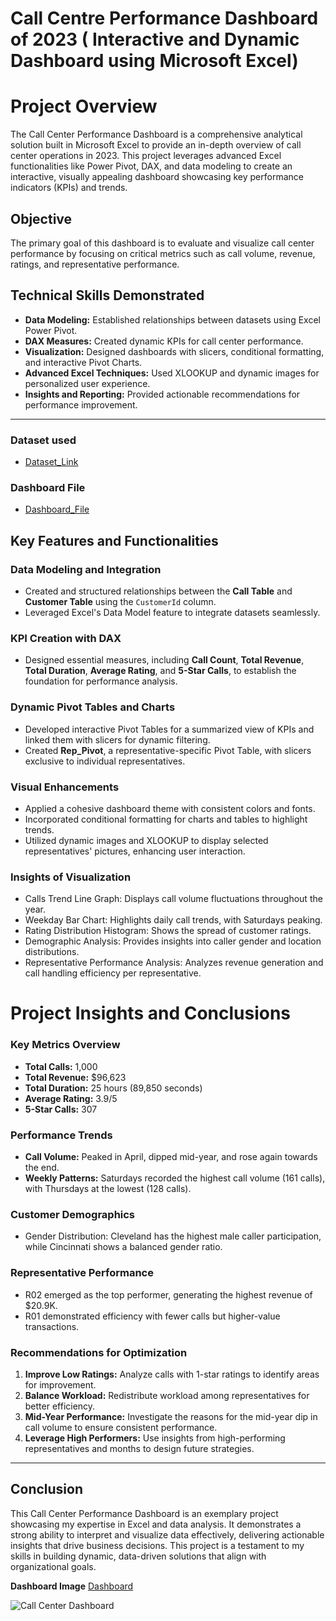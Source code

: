 # Call Centre Performance Dashboard of 2023 ( Interactive and Dynamic Dashboard using Microsoft Excel)

# **Project Overview**

The Call Center Performance Dashboard is a comprehensive analytical solution built in Microsoft Excel to provide an in-depth overview of call center operations in 2023. This project leverages advanced Excel functionalities like Power Pivot, DAX, and data modeling to create an interactive, visually appealing dashboard showcasing key performance indicators (KPIs) and trends.

## **Objective**

The primary goal of this dashboard is to evaluate and visualize call center performance by focusing on critical metrics such as call volume, revenue, ratings, and representative performance.

## **Technical Skills Demonstrated**

- **Data Modeling:** Established relationships between datasets using Excel Power Pivot.
- **DAX Measures:** Created dynamic KPIs for call center performance.
- **Visualization:** Designed dashboards with slicers, conditional formatting, and interactive Pivot Charts.
- **Advanced Excel Techniques:** Used XLOOKUP and dynamic images for personalized user experience.
- **Insights and Reporting:** Provided actionable recommendations for performance improvement.
---

### **Dataset used**
- <a href = "Call Center Dataset.xlsx">Dataset_Link</a>

### **Dashboard File**
- <a href = "Call Center Analysis .xlsx"> Dashboard_File</a>


## **Key Features and Functionalities**

###  **Data Modeling and Integration**
 - Created and structured relationships between the **Call Table** and **Customer Table** using the `CustomerId` column.
 - Leveraged Excel's Data Model feature to integrate datasets seamlessly.
      
### **KPI Creation with DAX**
- Designed essential measures, including **Call Count**, **Total Revenue**, **Total Duration**, **Average Rating**, and **5-Star Calls**, to establish the foundation for performance analysis.
  
###  **Dynamic Pivot Tables and Charts**
- Developed interactive Pivot Tables for a summarized view of KPIs and linked them with slicers for dynamic filtering.
- Created **Rep_Pivot**, a representative-specific Pivot Table, with slicers exclusive to individual representatives.

###  **Visual Enhancements**
- Applied a cohesive dashboard theme with consistent colors and fonts.
- Incorporated conditional formatting for charts and tables to highlight trends.
- Utilized dynamic images and XLOOKUP to display selected representatives' pictures, enhancing user interaction.

 ### **Insights of Visualization**
- Calls Trend Line Graph: Displays call volume fluctuations throughout the year.
- Weekday Bar Chart: Highlights daily call trends, with Saturdays peaking.
- Rating Distribution Histogram: Shows the spread of customer ratings.
- Demographic Analysis: Provides insights into caller gender and location distributions.
- Representative Performance Analysis: Analyzes revenue generation and call handling efficiency per representative.

# **Project Insights and Conclusions**

###  **Key Metrics Overview**
- **Total Calls:** 1,000
- **Total Revenue:** $96,623
- **Total Duration:** 25 hours (89,850 seconds)
- **Average Rating:** 3.9/5
- **5-Star Calls:** 307

### **Performance Trends**
- **Call Volume:** Peaked in April, dipped mid-year, and rose again towards the end.
- **Weekly Patterns:** Saturdays recorded the highest call volume (161 calls), with Thursdays at the lowest (128 calls).

### **Customer Demographics**
- Gender Distribution: Cleveland has the highest male caller participation, while Cincinnati shows a balanced gender ratio.

### **Representative Performance**
- R02 emerged as the top performer, generating the highest revenue of $20.9K.
- R01 demonstrated efficiency with fewer calls but higher-value transactions.

### **Recommendations for Optimization**

1. **Improve Low Ratings:** Analyze calls with 1-star ratings to identify areas for improvement.
2. **Balance Workload:** Redistribute workload among representatives for better efficiency.
3. **Mid-Year Performance:** Investigate the reasons for the mid-year dip in call volume to ensure consistent performance.
4. **Leverage High Performers:** Use insights from high-performing representatives and months to design future strategies.

---

## **Conclusion**

This Call Center Performance Dashboard is an exemplary project showcasing my expertise in Excel and data analysis. It demonstrates a strong ability to interpret and visualize data effectively, delivering actionable insights that drive business decisions. This project is a testament to my skills in building dynamic, data-driven solutions that align with organizational goals.

**Dashboard Image** <a href = "Call Center Dashboard.png">Dashboard</a>

![Call Center Dashboard](https://github.com/user-attachments/assets/cf65188e-d4d5-42a7-a0f5-2056488b0a98)
